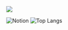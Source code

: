 <img src="https://capsule-render.vercel.app/api?type=wave&color=auto&height=300&section=header&text=haejun's-nl-0GitHub&fontSize=90" />

![Notion](https://img.shields.io/badge/Notion-%23000000.svg?style=for-the-badge&logo=notion&logoColor=white)
![Top Langs](https://github-readme-stats.vercel.app/api/top-langs/?username=hz6450&layout=compact)
